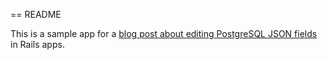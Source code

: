 == README

This is a sample app for a [blog post about editing PostgreSQL JSON fields](http://faxon.org/2015/02/03/edit-rails-activerecord-json-attributes-in-html-forms) in Rails apps.
